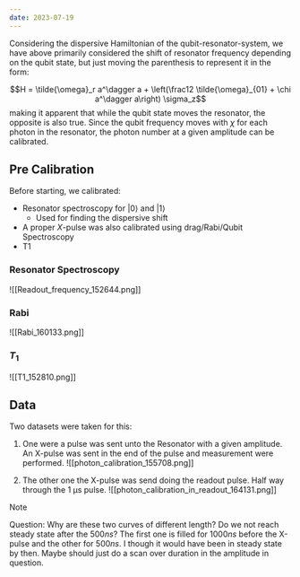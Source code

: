 ```yaml
---
date: 2023-07-19
---
```

Considering the dispersive Hamiltonian of the qubit-resonator-system, we have above primarily considered the shift of resonator frequency depending on the qubit state, but just moving the parenthesis to represent it in the form:

$$H = \tilde{\omega}_r a^\dagger a + \left(\frac12 \tilde{\omega}_{01} + \chi a^\dagger a\right) \sigma_z$$
making it apparent that while the qubit state moves the resonator, the opposite is also true. Since the qubit frequency moves with $\chi$ for each photon in the resonator, the photon number at a given amplitude can be calibrated.

## Pre Calibration
Before starting, we calibrated:
- Resonator spectroscopy for $|0\rangle$ and $|1\rangle$
	- Used for finding the dispersive shift
- A proper $X$-pulse was also calibrated using drag/Rabi/Qubit Spectroscopy
- T1

### Resonator Spectroscopy 

![[Readout_frequency_152644.png]]
​
### Rabi
![[Rabi_160133.png]]
### $T_1$

![[T1_152810.png]]





## Data 
Two datasets were taken for this:
1.  One were a pulse was sent unto the Resonator with a given amplitude. An X-pulse was sent in the end of the pulse and measurement were performed.
![[photon_calibration_155708.png]]

2. The other one the X-pulse was send doing the readout pulse. Half way through the 1 µs pulse. 
![[photon_calibration_in_readout_164131.png]]


> [!NOTE]
> Question: Why are these two curves of different length? Do we not reach steady state after the $500 ns$?
> The first one is filled for $1000 ns$ before the X-pulse and the other for $500 ns$. I though it would have been in steady state by then. Maybe should just do a scan over duration in the amplitude in question. 

